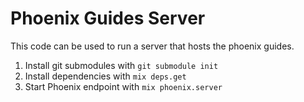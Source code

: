 # Phoenix Guides Server

This code can be used to run a server that hosts the phoenix guides.

  1. Install git submodules with `git submodule init`
  2. Install dependencies with `mix deps.get`
  3. Start Phoenix endpoint with `mix phoenix.server`
